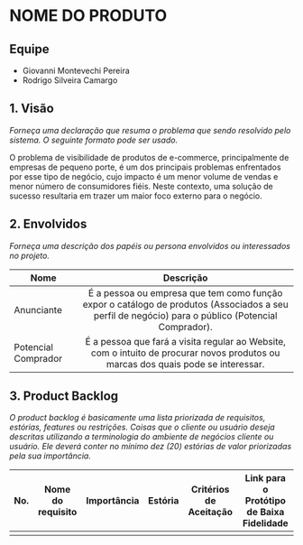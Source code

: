 # NOME DO PRODUTO

## Equipe
* Giovanni Montevechi Pereira
* Rodrigo Silveira Camargo


## 1. Visão 
_Forneça uma declaração que resuma o problema que sendo resolvido pelo sistema. O seguinte formato pode ser usado._

O problema de visibilidade de produtos de e-commerce, principalmente de empresas de pequeno porte, é um dos principais problemas enfrentados por esse tipo de negócio, cujo impacto é um menor volume de vendas e menor número de consumidores fiéis. Neste contexto, uma solução de sucesso resultaria em trazer um maior foco externo para o negócio.

## 2. Envolvidos
_Forneça uma descrição dos papéis ou persona envolvidos ou interessados no projeto._

| Nome                      | Descrição     |
| -------------             |:-------------:|
| Anunciante  | É a pessoa ou empresa que tem como função expor o catálogo de produtos (Associados a seu perfil de negócio) para o público (Potencial Comprador).  |
| Potencial Comprador | É a pessoa que fará a visita regular ao Website, com o intuito de procurar novos produtos ou marcas dos quais pode se interessar. | 

## 3. Product Backlog
_O product backlog é basicamente uma lista priorizada de requisitos, estórias, features ou restrições. Coisas que o cliente ou usuário deseja descritas utilizando a terminologia do ambiente de negócios cliente ou usuário. Ele deverá conter no mínimo dez (20) estórias  de valor priorizadas pela sua importância._ 

| No. | Nome do requisito      | Importância | Estória   | Critérios de Aceitação | Link para o Protótipo de Baixa Fidelidade  |
| ----|:---------------------: |:----------: | :-------: | :--------------------: | :----------------------------------------: |
|     |                        |             |           |                        |                                            |

